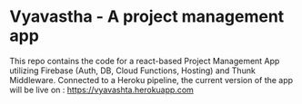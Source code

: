 # Vyavastha - A project management app

This repo contains the code for a react-based Project Management App utilizing Firebase (Auth, DB, Cloud Functions, Hosting) and Thunk Middleware. Connected to a Heroku pipeline, the current version of the app will be live on : https://vyavashta.herokuapp.com
